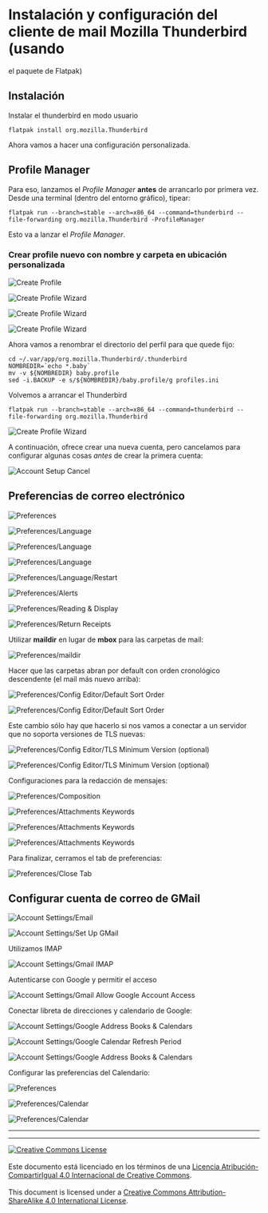 # Instalación y configuración del cliente de mail Mozilla Thunderbird (usando
el paquete de Flatpak)

## Instalación

Instalar el thunderbird en modo usuario
```
flatpak install org.mozilla.Thunderbird
```
Ahora vamos a hacer una configuración personalizada.

## Profile Manager

Para eso, lanzamos el _Profile Manager_ **antes** de arrancarlo por primera vez.
Desde una terminal (dentro del entorno gráfico), tipear:
```
flatpak run --branch=stable --arch=x86_64 --command=thunderbird --file-forwarding org.mozilla.Thunderbird -ProfileManager
```
Esto va a lanzar el _Profile Manager_.

### Crear profile nuevo con nombre y carpeta en ubicación personalizada

![Create Profile](img/thunderbird-01-create_profile.png)

![Create Profile Wizard](img/thunderbird-02-create_profile.png)

![Create Profile Wizard](img/thunderbird-07-create_profile.png)

![Create Profile Wizard](img/thunderbird-07-create_profile_a-exit.png)

Ahora vamos a renombrar el directorio del perfil para que quede fijo:

```
cd ~/.var/app/org.mozilla.Thunderbird/.thunderbird
NOMBREDIR=`echo *.baby`
mv -v ${NOMBREDIR} baby.profile
sed -i.BACKUP -e s/${NOMBREDIR}/baby.profile/g profiles.ini
```
Volvemos a arrancar el Thunderbird
```
flatpak run --branch=stable --arch=x86_64 --command=thunderbird --file-forwarding org.mozilla.Thunderbird
```
![Create Profile Wizard](img/thunderbird-07-create_profile_b-start.png)


A continuación, ofrece crear una nueva cuenta, pero cancelamos para configurar
algunas cosas _antes_ de crear la primera cuenta:

![Account Setup Cancel](img/thunderbird-08-account_setup_cancel.png)

## Preferencias de correo electrónico

![Preferences](img/thunderbird-09-preferences.png)

![Preferences/Language](img/thunderbird-10-preferences_language.png)

![Preferences/Language](img/thunderbird-11-preferences_language.png)

![Preferences/Language](img/thunderbird-12-preferences_language.png)

![Preferences/Language/Restart](img/thunderbird-13-preferences_language-restart.png)

![Preferences/Alerts](img/thunderbird-14-preferences_alerts.png)

![Preferences/Reading & Display](img/thunderbird-15-preferences_reading.png)

![Preferences/Return Receipts](img/thunderbird-16-preferences_return_receipts.png)

Utilizar **maildir** en lugar de **mbox** para las carpetas de mail:

![Preferences/maildir](img/thunderbird-17-preferences_maildir.png)

Hacer que las carpetas abran por default con orden cronológico descendente (el
mail más nuevo arriba):

![Preferences/Config Editor/Default Sort Order](img/thunderbird-18-preferences_confedit_default_sort.png)

![Preferences/Config Editor/Default Sort Order](img/thunderbird-19-preferences_confedit_default_sort.png)

Este cambio sólo hay que hacerlo si nos vamos a conectar a un servidor que no
soporta versiones de TLS nuevas:

![Preferences/Config Editor/TLS Minimum Version (optional)](img/thunderbird-20-preferences_confedit_tls_version.png)

![Preferences/Config Editor/TLS Minimum Version (optional)](img/thunderbird-21-preferences_confedit_tls_version.png)

Configuraciones para la redacción de mensajes:

![Preferences/Composition](img/thunderbird-22-preferences_composition.png)

![Preferences/Attachments Keywords](img/thunderbird-23-preferences_attach_keywords.png)

![Preferences/Attachments Keywords](img/thunderbird-24-preferences_attach_keywords.png)

![Preferences/Attachments Keywords](img/thunderbird-25-preferences_attach_keywords.png)

Para finalizar, cerramos el tab de preferencias:

![Preferences/Close Tab](img/thunderbird-26-preferences_close.png)

## Configurar cuenta de correo de GMail

![Account Settings/Email](img/thunderbird-27-accountsettings_email.png)

![Account Settings/Set Up GMail](img/thunderbird-28-accountsettings_gmail.png)

Utilizamos IMAP

![Account Settings/Gmail IMAP](img/thunderbird-29-accountsettings_gmail_imap.png)

Autenticarse con Google y permitir el acceso

![Account Settings/Gmail Allow Google Account Access](img/thunderbird-30-accountsettings_gmail_allow.png)

Conectar libreta de direcciones y calendario de Google:

![Account Settings/Google Address Books & Calendars](img/thunderbird-31-accountsettings_gmail_addressbook_calendar.png)

![Account Settings/Google Calendar Refresh Period](img/thunderbird-32-accountsettings_gmail_calendar_refresh.png)

![Account Settings/Google Address Books & Calendars](img/thunderbird-33-accountsettings_gmail_addressbook_calendar.png)

Configurar las preferencias del Calendario:

![Preferences](img/thunderbird-09-preferences.png)

![Preferences/Calendar](img/thunderbird-34-preferences_calendar.png)

![Preferences/Calendar](img/thunderbird-35-preferences_calendar.png)


___
<!-- LICENSE -->
___
<a rel="licencia" href="http://creativecommons.org/licenses/by-sa/4.0/deed.es">
<img alt="Creative Commons License" style="border-width:0"
src="https://i.creativecommons.org/l/by-sa/4.0/88x31.png" /></a>
<br /><br />
Este documento está licenciado en los términos de una <a rel="licencia"
href="http://creativecommons.org/licenses/by-sa/4.0/deed.es">
Licencia Atribución-CompartirIgual 4.0 Internacional de Creative Commons</a>.
<br /><br />
This document is licensed under a <a rel="license" 
href="http://creativecommons.org/licenses/by-sa/4.0/deed.en">
Creative Commons Attribution-ShareAlike 4.0 International License</a>.
<!-- END --> 
